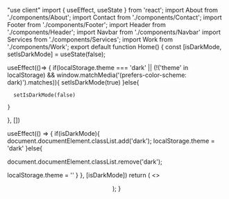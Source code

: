 <!-- This is a [Next.js](https://nextjs.org) project bootstrapped with [`create-next-app`](https://github.com/vercel/next.js/tree/canary/packages/create-next-app).

## Getting Started

First, run the development server:

```bash
npm run dev
# or
yarn dev
# or
pnpm dev
# or
bun dev
```

Open [http://localhost:3000](http://localhost:3000) with your browser to see the result.

You can start editing the page by modifying `app/page.js`. The page auto-updates as you edit the file.

This project uses [`next/font`](https://nextjs.org/docs/app/building-your-application/optimizing/fonts) to automatically optimize and load [Geist](https://vercel.com/font), a new font family for Vercel.

## Learn More

To learn more about Next.js, take a look at the following resources:

- [Next.js Documentation](https://nextjs.org/docs) - learn about Next.js features and API.
- [Learn Next.js](https://nextjs.org/learn) - an interactive Next.js tutorial.

You can check out [the Next.js GitHub repository](https://github.com/vercel/next.js) - your feedback and contributions are welcome!

## Deploy on Vercel

The easiest way to deploy your Next.js app is to use the [Vercel Platform](https://vercel.com/new?utm_medium=default-template&filter=next.js&utm_source=create-next-app&utm_campaign=create-next-app-readme) from the creators of Next.js.

Check out our [Next.js deployment documentation](https://nextjs.org/docs/app/building-your-application/deploying) for more details. -->

"use client"
import { useEffect, useState } from 'react';
import About from './components/About';
import Contact from './components/Contact';
import Footer from './components/Footer';
import Header from './components/Header';
import Navbar from './components/Navbar'
import Services from './components/Services';
import Work from './components/Work';
export default function Home() {
const [isDarkMode, setIsDarkMode] = useState(false);

useEffect(()=> {
if(localStorage.theme === 'dark' || (!('theme' in localStorage) && window.matchMedia('(prefers-color-scheme: dark)').matches)){
setIsDarkMode(true)
}else{

      setIsDarkMode(false)

    }

}, [])

useEffect(() => {
if(isDarkMode){
document.documentElement.classList.add('dark');
localStorage.theme = 'dark'
}else{

document.documentElement.classList.remove('dark');

localStorage.theme = ''
}
}, [isDarkMode])
return (
<>
<Navbar isDarkMode={isDarkMode} setIsDarkMode={setIsDarkMode} />

  <Header isDarkMode={isDarkMode}/>
  <About isDarkMode={isDarkMode}/>
  <Services isDarkMode={isDarkMode}/>
  <Work isDarkMode={isDarkMode}/>
  <Contact isDarkMode={isDarkMode}/>
  <Footer isDarkMode={isDarkMode}/>
   </>
  );
}
